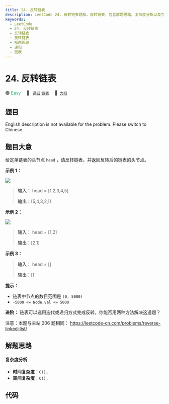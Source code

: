 ```yaml
---
title: 24. 反转链表
description: LeetCode 24. 反转链表题解，反转链表，包含解题思路、复杂度分析以及完整的 JavaScript 代码实现。
keywords:
  - LeetCode
  - 24. 反转链表
  - 反转链表
  - 反转链表
  - 解题思路
  - 递归
  - 链表
---
```


# 24. 反转链表

🟢 <font color=#15bd66>Easy</font>&emsp; 🔖&ensp; [`递归`](/tag/recursion.md) [`链表`](/tag/linked-list.md)&emsp; 🔗&ensp;[`力扣`](https://leetcode.cn/problems/UHnkqh)

## 题目

English description is not available for the problem. Please switch to
Chinese.


## 题目大意

给定单链表的头节点 `head` ，请反转链表，并返回反转后的链表的头节点。



**示例 1：**

![](https://assets.leetcode.com/uploads/2021/02/19/rev1ex1.jpg)

> 
> 
> 
> 
> 
> **输入：** head = [1,2,3,4,5]
> 
> **输出：**[5,4,3,2,1]
> 
> 

**示例 2：**

![](https://assets.leetcode.com/uploads/2021/02/19/rev1ex2.jpg)

> 
> 
> 
> 
> 
> **输入：** head = [1,2]
> 
> **输出：**[2,1]
> 
> 

**示例 3：**

> 
> 
> 
> 
> 
> **输入：** head = []
> 
> **输出：**[]
> 
> 



**提示：**

  * 链表中节点的数目范围是 `[0, 5000]`
  * `-5000 <= Node.val <= 5000`



**进阶：** 链表可以选用迭代或递归方式完成反转。你能否用两种方法解决这道题？



注意：本题与主站 206 题相同： <https://leetcode-cn.com/problems/reverse-linked-list/>


## 解题思路

#### 复杂度分析

- **时间复杂度**：`O()`，
- **空间复杂度**：`O()`，

## 代码

```javascript

```